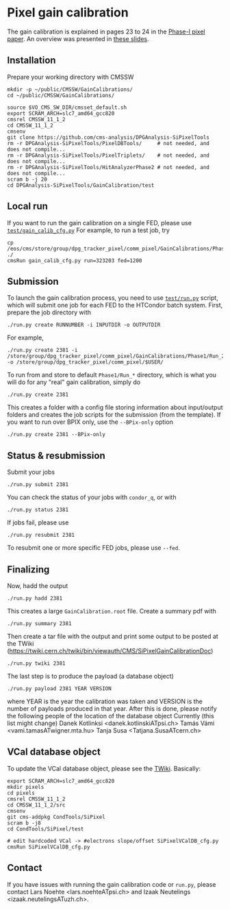 # Pixel gain calibration

The gain calibration is explained in pages 23 to 24 in the [Phase-I pixel paper](https://arxiv.org/pdf/2012.14304.pdf).
An overview was presented in [these slides](https://indico.cern.ch/event/1011744/#1-pixel-gain-calibration).

## Installation
Prepare your working directory with CMSSW
```
mkdir -p ~/public/CMSSW/GainCalibrations/
cd ~/public/CMSSW/GainCalibrations/

source $VO_CMS_SW_DIR/cmsset_default.sh
export SCRAM_ARCH=slc7_amd64_gcc820
cmsrel CMSSW_11_1_2
cd CMSSW_11_1_2
cmsenv
git clone https://github.com/cms-analysis/DPGAnalysis-SiPixelTools
rm -r DPGAnalysis-SiPixelTools/PixelDBTools/     # not needed, and does not compile...
rm -r DPGAnalysis-SiPixelTools/PixelTriplets/    # not needed, and does not compile...
rm -r DPGAnalysis-SiPixelTools/HitAnalyzerPhase2 # not needed, and does not compile...
scram b -j 20
cd DPGAnalysis-SiPixelTools/GainCalibration/test
```

## Local run
If you want to run the gain calibration on a single FED, please use [`test/gain_calib_cfg.py`](test/gain_calib_cfg.py)
For example, to run a test job, try
```
cp /eos/cms/store/group/dpg_tracker_pixel/comm_pixel/GainCalibrations/Phase1/Run_323203/GainCalibration_1200_323203.dmp ./
cmsRun gain_calib_cfg.py run=323203 fed=1200
```

## Submission
To launch the gain calibration process, you need to use [`test/run.py`](test/run.py) script,
which will submit one job for each FED to the HTCondor batch system.
First, prepare the job directory with
```
./run.py create RUNNUMBER -i INPUTDIR -o OUTPUTDIR
```
For example,
```
./run.py create 2381 -i /store/group/dpg_tracker_pixel/comm_pixel/GainCalibrations/Phase1/Run_2381 -o /store/group/dpg_tracker_pixel/comm_pixel/$USER/
```
To run from and store to default `Phase1/Run_*` directory, which is what you will do for any "real" gain calibration, simply do
```
./run.py create 2381
```
This creates a folder with a config file storing information about input/output folders
and creates the job scripts for the submission (from the template).
If you want to run over BPIX only, use the `--BPix-only` option
```
./run.py create 2381 --BPix-only
```

## Status & resubmission
Submit your jobs
```
./run.py submit 2381
```
You can check the status of your jobs with `condor_q`, or with
```
./run.py status 2381
```
If jobs fail, please use
```
./run.py resubmit 2381
```
To resubmit one or more specific FED jobs, please use `--fed`.

## Finalizing
Now, hadd the output
```
./run.py hadd 2381
```
This creates a large `GainCalibration.root` file.
Create a summary pdf with
```
./run.py summary 2381
```
Then create a tar file with the output and print some output to be posted at the TWiki (https://twiki.cern.ch/twiki/bin/viewauth/CMS/SiPixelGainCalibrationDoc)
```
./run.py twiki 2381
```
The last step is to produce the payload (a database object)
```
./run.py payload 2381 YEAR VERSION
```
where YEAR is the year the calibration was taken and VERSION is the number of payloads produced in that year.
After this is done, please notify the following people of the location of the database object
Currently (this list might change)
Danek Kotlinksi <danek.kotlinskiATpsi.ch>
Tamás Vámi <vami.tamasATwigner.mta.hu>
Tanja Susa <Tatjana.SusaATcern.ch>


## VCal database object
To update the VCal database object, please see the [TWiki](https://twiki.cern.ch/twiki/bin/view/CMS/SiPixelGainCalibrationDoc#VCal_database_object).
Basically:
```
export SCRAM_ARCH=slc7_amd64_gcc820
mkdir pixels
cd pixels
cmsrel CMSSW_11_1_2
cd CMSSW_11_1_2/src
cmsenv
git cms-addpkg CondTools/SiPixel
scram b -j8
cd CondTools/SiPixel/test

# edit hardcoded VCal -> #electrons slope/offset SiPixelVCalDB_cfg.py
cmsRun SiPixelVCalDB_cfg.py
```

## Contact
If you have issues with running the gain calibration code or `run.py`, please contact
Lars Noehte <lars.noehteATpsi.ch> and
Izaak Neutelings <izaak.neutelingsATuzh.ch>.

